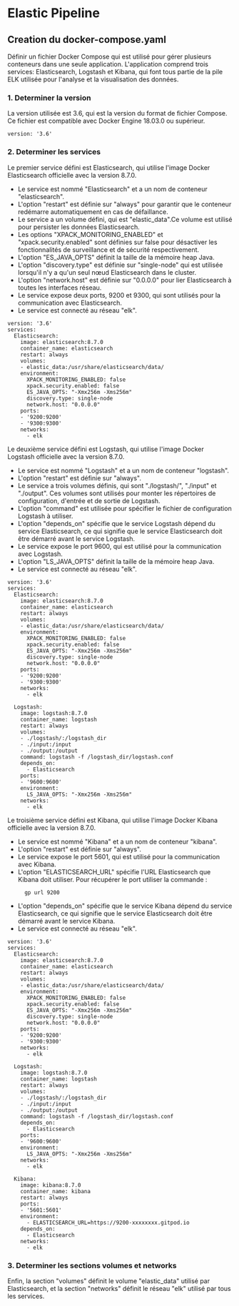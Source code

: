# Elastic Pipeline

## Creation du docker-compose.yaml

Définir un fichier Docker Compose qui est utilisé pour gérer plusieurs conteneurs dans une seule application. 
L'application comprend trois services: Elasticsearch, Logstash et Kibana, qui font tous partie de la pile ELK utilisée pour l'analyse et la visualisation des données.

### 1. Determiner la version

La version utilisée est 3.6, qui est la version du format de fichier Compose. Ce fichier est compatible avec Docker Engine 18.03.0 ou supérieur.
```
version: '3.6'
```

### 2. Determiner les services

Le premier service défini est Elasticsearch, qui utilise l'image Docker Elasticsearch officielle avec la version 8.7.0.

* Le service est nommé "Elasticsearch" et a un nom de conteneur "elasticsearch". 
* L'option "restart" est définie sur "always" pour garantir que le conteneur redémarre automatiquement en cas de défaillance. 
* Le service a un volume défini, qui est "elastic_data".Ce volume est utilisé pour persister les données Elasticsearch. 
* Les options "XPACK_MONITORING_ENABLED" et "xpack.security.enabled" sont définies sur false pour désactiver les fonctionnalités de surveillance et de sécurité respectivement. 
* L'option "ES_JAVA_OPTS" définit la taille de la mémoire heap Java. 
* L'option "discovery.type" est définie sur "single-node" qui est utilisée lorsqu'il n'y a qu'un seul nœud Elasticsearch dans le cluster. 
* L'option "network.host" est définie sur "0.0.0.0" pour lier Elasticsearch à toutes les interfaces réseau. 
* Le service expose deux ports, 9200 et 9300, qui sont utilisés pour la communication avec Elasticsearch. 
* Le service est connecté au réseau "elk".

```
version: '3.6'
services:
  Elasticsearch:
    image: elasticsearch:8.7.0
    container_name: elasticsearch
    restart: always
    volumes:
    - elastic_data:/usr/share/elasticsearch/data/
    environment:
      XPACK_MONITORING_ENABLED: false
      xpack.security.enabled: false
      ES_JAVA_OPTS: "-Xmx256m -Xms256m"
      discovery.type: single-node
      network.host: "0.0.0.0" 
    ports:
    - '9200:9200'
    - '9300:9300'
    networks:
      - elk
```

Le deuxième service défini est Logstash, qui utilise l'image Docker Logstash officielle avec la version 8.7.0.

* Le service est nommé "Logstash" et a un nom de conteneur "logstash".
* L'option "restart" est définie sur "always".
* Le service a trois volumes définis, qui sont "./logstash/", "./input" et "./output". Ces volumes sont utilisés pour monter les répertoires de configuration, d'entrée et de sortie de Logstash.
* L'option "command" est utilisée pour spécifier le fichier de configuration Logstash à utiliser.
* L'option "depends_on" spécifie que le service Logstash dépend du service Elasticsearch, ce qui signifie que le service Elasticsearch doit être démarré avant le service Logstash.
* Le service expose le port 9600, qui est utilisé pour la communication avec Logstash.
* L'option "LS_JAVA_OPTS" définit la taille de la mémoire heap Java. 
* Le service est connecté au réseau "elk".

```
version: '3.6'
services:
  Elasticsearch:
    image: elasticsearch:8.7.0
    container_name: elasticsearch
    restart: always
    volumes:
    - elastic_data:/usr/share/elasticsearch/data/
    environment:
      XPACK_MONITORING_ENABLED: false
      xpack.security.enabled: false
      ES_JAVA_OPTS: "-Xmx256m -Xms256m"
      discovery.type: single-node
      network.host: "0.0.0.0" 
    ports:
    - '9200:9200'
    - '9300:9300'
    networks:
      - elk

  Logstash:
    image: logstash:8.7.0
    container_name: logstash
    restart: always
    volumes:
    - ./logstash/:/logstash_dir
    - ./input:/input
    - ./output:/output
    command: logstash -f /logstash_dir/logstash.conf 
    depends_on:
      - Elasticsearch
    ports:
    - '9600:9600'
    environment:
      LS_JAVA_OPTS: "-Xmx256m -Xms256m"
    networks:
      - elk
```

Le troisième service défini est Kibana, qui utilise l'image Docker Kibana officielle avec la version 8.7.0. 
* Le service est nommé "Kibana" et a un nom de conteneur "kibana". 
* L'option "restart" est définie sur "always". 
* Le service expose le port 5601, qui est utilisé pour la communication avec Kibana. 
* L'option "ELASTICSEARCH_URL" spécifie l'URL Elasticsearch que Kibana doit utiliser. Pour récupérer le port utiliser la commande : 
  ```
    gp url 9200
  ```
* L'option "depends_on" spécifie que le service Kibana dépend du service Elasticsearch, ce qui signifie que le service Elasticsearch doit être démarré avant le service Kibana. 
* Le service est connecté au réseau "elk".

```
version: '3.6'
services:
  Elasticsearch:
    image: elasticsearch:8.7.0
    container_name: elasticsearch
    restart: always
    volumes:
    - elastic_data:/usr/share/elasticsearch/data/
    environment:
      XPACK_MONITORING_ENABLED: false
      xpack.security.enabled: false
      ES_JAVA_OPTS: "-Xmx256m -Xms256m"
      discovery.type: single-node
      network.host: "0.0.0.0" 
    ports:
    - '9200:9200'
    - '9300:9300'
    networks:
      - elk

  Logstash:
    image: logstash:8.7.0
    container_name: logstash
    restart: always
    volumes:
    - ./logstash/:/logstash_dir
    - ./input:/input
    - ./output:/output
    command: logstash -f /logstash_dir/logstash.conf 
    depends_on:
      - Elasticsearch
    ports:
    - '9600:9600'
    environment:
      LS_JAVA_OPTS: "-Xmx256m -Xms256m"
    networks:
      - elk

  Kibana:
    image: kibana:8.7.0
    container_name: kibana
    restart: always       
    ports:
    - '5601:5601'
    environment:
      - ELASTICSEARCH_URL=https://9200-xxxxxxxx.gitpod.io
    depends_on:
      - Elasticsearch  
    networks:
      - elk
```

### 3. Determiner les sections volumes et networks

Enfin, la section "volumes" définit le volume "elastic_data" utilisé par Elasticsearch, et la section "networks" définit le réseau "elk" utilisé par tous les services.
